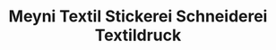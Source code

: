 ---
title: "Meyni Textil Stickerei Schneiderei Textildruck"
url: /wiesbaden/meyni-textil-stickerei-schneiderei-textildruck/
shop: Kleidung
---